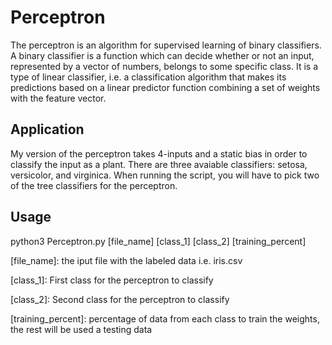 # Perceptron
The perceptron is an algorithm for supervised learning of binary classifiers. A binary classifier is a function which can decide whether or not an input, represented by a vector of numbers, belongs to some specific class. It is a type of linear classifier, i.e. a classification algorithm that makes its predictions based on a linear predictor function combining a set of weights with the feature vector.

## Application 
My version of the perceptron takes 4-inputs and a static bias in order to classify the input as a plant. There are three avaiable classifiers: setosa, versicolor, and virginica. When running the script, you will have to pick two of the tree classifiers for the perceptron.

## Usage
python3 Perceptron.py [file_name] [class_1] [class_2] [training_percent]

[file_name]: the iput file with the labeled data i.e. iris.csv

[class_1]: First class for the perceptron to classify

[class_2]: Second class for the perceptron to classify

[training_percent]: percentage of data from each class to train the weights, the rest will be used a testing data